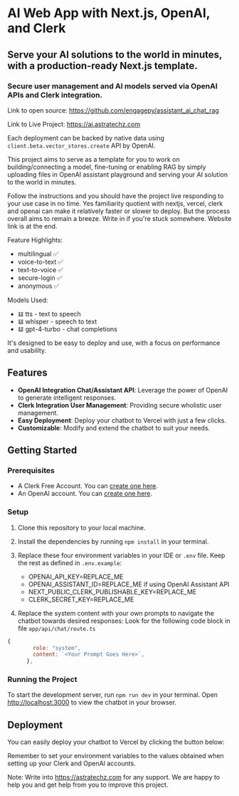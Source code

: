 # AI Web App with Next.js, OpenAI, and Clerk

## Serve your AI solutions to the world in minutes, with a production-ready Next.js template. 

### Secure user management and AI models served via OpenAI APIs and Clerk integration.

Link to open source: https://github.com/engagepy/assistant_ai_chat_rag 

Link to Live Project: https://ai.astratechz.com  

Each deployment can be backed by native data using `client.beta.vector_stores.create` API by OpenAI. 

This project aims to serve as a template for you to work on building/connecting a model, fine-tuning or enabling RAG by simply uploading files in OpenAI assistant playground and serving your AI solution to the world in minutes. 

Follow the instructions and you should have the project live responding to your use case in no time. Yes familiarity quotient with nextjs, vercel, clerk and openai can make it relatively faster or slower to deploy. But the process overall aims to remain a breeze. Write in if you're stuck somewhere. Website link is at the end.  

Feature Highlights:

- multilingual ✅
- voice-to-text ✅
- text-to-voice ✅
- secure-login ✅
- anonymous ✅

Models Used:

- 𝌭 tts - text to speech
- 𝌭 whisper - speech to text
- 𝌭 gpt-4-turbo - chat completions

It's designed to be easy to deploy and use, with a focus on performance and usability.

## Features

- **OpenAI Integration Chat/Assistant API**: Leverage the power of OpenAI to generate intelligent responses.
- **Clerk Integration User Management**: Providing secure wholistic user management.
- **Easy Deployment**: Deploy your chatbot to Vercel with just a few clicks.
- **Customizable**: Modify and extend the chatbot to suit your needs.

## Getting Started

### Prerequisites

- A Clerk Free Account. You can [create one here](https://clerk.com).
- An OpenAI account. You can [create one here](https://platform.openai.com/).

### Setup

1. Clone this repository to your local machine.
2. Install the dependencies by running `npm install` in your terminal.
3. Replace these four environment variables in your IDE or `.env` file. Keep the rest as defined in `.env.example`:

   - OPENAI_API_KEY=REPLACE_ME
   - OPENAI_ASSISTANT_ID=REPLACE_ME if using OpenAI Assistant API 
   - NEXT_PUBLIC_CLERK_PUBLISHABLE_KEY=REPLACE_ME
   - CLERK_SECRET_KEY=REPLACE_ME

4. Replace the system content with your own prompts to navigate the chatbot towards desired responses: Look for the following code block in file `app/api/chat/route.ts`

```javascript
{
        role: "system",
        content: `<Your Prompt Goes Here>`,
      },
```

### Running the Project

To start the development server, run `npm run dev` in your terminal. Open [http://localhost:3000](http://localhost:3000) to view the chatbot in your browser.

## Deployment

You can easily deploy your chatbot to Vercel by clicking the button below:

Remember to set your environment variables to the values obtained when setting up your Clerk and OpenAI accounts.

Note: Write into https://astratechz.com for any support. We are happy to help you and get help from you to improve this project.
